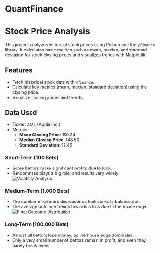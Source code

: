 # QuantFinance

# Stock Price Analysis

This project analyzes historical stock prices using Python and the `yfinance` library. It calculates basic metrics such as mean, median, and standard deviation for stock closing prices and visualizes trends with Matplotlib.

## Features
- Fetch historical stock data with `yfinance`.
- Calculate key metrics (mean, median, standard deviation) using the closing price.
- Visualize closing prices and trends.

## Data Used
- Ticker: `AAPL` (Apple Inc.)
- Metrics:
  - **Mean Closing Price**: 150.34
  - **Median Closing Price**: 148.50
  - **Standard Deviation**: 12.45
 



### Short-Term (100 Bets)
- Some bettors make significant profits due to luck.
- Randomness plays a big role, and results vary widely.
   ![Volatility Analysis](images/volatility_analysis.png)

### Medium-Term (1,000 Bets)
- The number of winners decreases as luck starts to balance out.
- The average outcome trends towards a loss due to the house edge.
  ![Final Outcome Distribution](images/final_outcomes.png)

### Long-Term (100,000 Bets)
- Almost all bettors lose money, as the house edge dominates.
- Only a very small number of bettors remain in profit, and even they barely break even.
